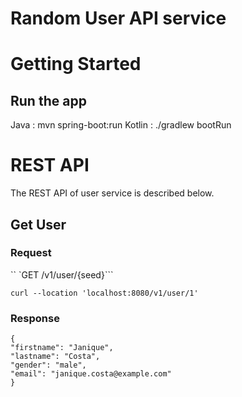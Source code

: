 # Random User API service 

# Getting Started
## Run the app

Java : mvn spring-boot:run
Kotlin : ./gradlew bootRun

# REST API

The REST API of user service is described below.

## Get User

### Request
``
`GET /v1/user/{seed}```

    curl --location 'localhost:8080/v1/user/1'

### Response

    {
    "firstname": "Janique",
    "lastname": "Costa",
    "gender": "male",
    "email": "janique.costa@example.com"
    }
